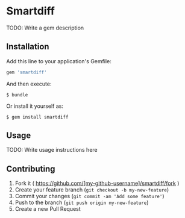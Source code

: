 # Smartdiff

TODO: Write a gem description

## Installation

Add this line to your application's Gemfile:

```ruby
gem 'smartdiff'
```

And then execute:

    $ bundle

Or install it yourself as:

    $ gem install smartdiff

## Usage

TODO: Write usage instructions here

## Contributing

1. Fork it ( https://github.com/[my-github-username]/smartdiff/fork )
2. Create your feature branch (`git checkout -b my-new-feature`)
3. Commit your changes (`git commit -am 'Add some feature'`)
4. Push to the branch (`git push origin my-new-feature`)
5. Create a new Pull Request
